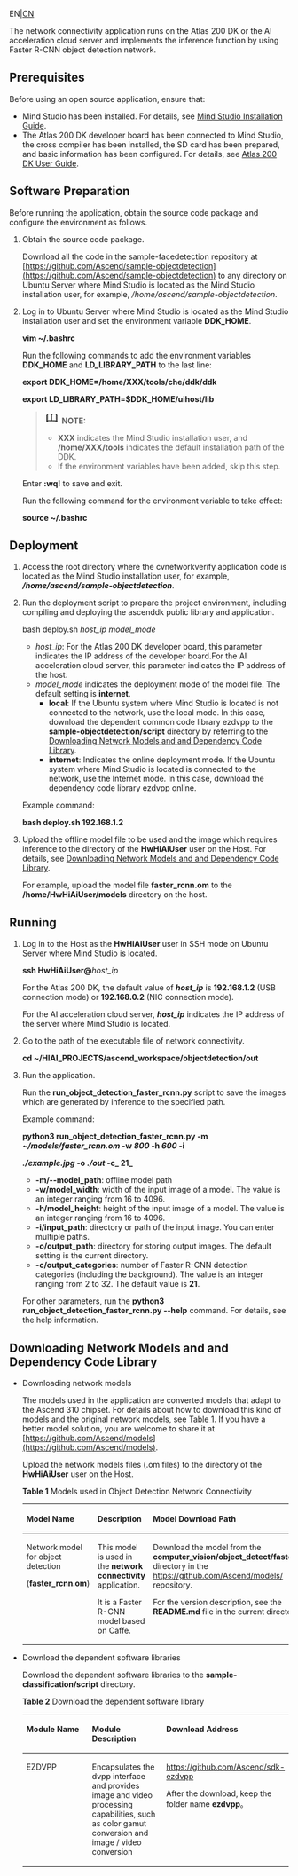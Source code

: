 EN|[CN](README_cn.md)

The network connectivity application runs on the Atlas 200 DK or the AI acceleration cloud server and implements the inference function by using Faster R-CNN object detection network.

## Prerequisites<a name="en-us_topic_0167511792_section412314183119"></a>

Before using an open source application, ensure that:

-   Mind Studio has been installed. For details, see  [Mind Studio Installation Guide](https://www.huawei.com/minisite/ascend/en/filedetail_1.html).
-   The Atlas 200 DK developer board has been connected to Mind Studio, the cross compiler has been installed, the SD card has been prepared, and basic information has been configured. For details, see  [Atlas
200 DK User Guide](https://www.huawei.com/minisite/ascend/en/filedetail_2.html).

## Software Preparation<a name="en-us_topic_0167511792_section126492814528"></a>

Before running the application, obtain the source code package and configure the environment as follows.

1.  Obtain the source code package.

    Download all the code in the sample-facedetection repository at  [https://github.com/Ascend/sample-objectdetection](https://github.com/Ascend/sample-objectdetection)  to any directory on Ubuntu Server where Mind Studio is located as the Mind Studio installation user, for example,  _/home/ascend/sample-objectdetection_.

2.  Log in to Ubuntu Server where Mind Studio is located as the Mind Studio installation user and set the environment variable  **DDK\_HOME**.

    **vim \~/.bashrc**

    Run the following commands to add the environment variables  **DDK\_HOME**  and  **LD\_LIBRARY\_PATH**  to the last line:

    **export DDK\_HOME=/home/XXX/tools/che/ddk/ddk**

    **export LD\_LIBRARY\_PATH=$DDK\_HOME/uihost/lib**

    >![](doc/source/img/icon-note.gif) **NOTE:**   
    >-   **XXX**  indicates the Mind Studio installation user, and  **/home/XXX/tools**  indicates the default installation path of the DDK.  
    >-   If the environment variables have been added, skip this step.  

    Enter  **:wq!**  to save and exit.

    Run the following command for the environment variable to take effect:

    **source \~/.bashrc**


## Deployment<a name="en-us_topic_0167511792_section1823144520529"></a>

1.  Access the root directory where the cvnetworkverify application code is located as the Mind Studio installation user, for example,  **_/home/ascend/sample-objectdetection_**.
2.  Run the deployment script to prepare the project environment, including compiling and deploying the ascenddk public library and application.

    bash deploy.sh  _host\_ip_ _model\_mode_

    -   _host\_ip_: For the Atlas 200 DK developer board, this parameter indicates the IP address of the developer board.For the AI acceleration cloud server, this parameter indicates the IP address of the host.
    -   _model\_mode_  indicates the deployment mode of the model file. The default setting is  **internet**.
        -   **local**: If the Ubuntu system where Mind Studio is located is not connected to the network, use the local mode. In this case, download the dependent common code library ezdvpp to the  **sample-objectdetection/script**  directory by referring to the  [Downloading Network Models and and Dependency Code Library](#en-us_topic_0167511792_section13446115712539).
        -   **internet**: Indicates the online deployment mode. If the Ubuntu system where Mind Studio is located is connected to the network, use the Internet mode. In this case, download the dependency code library ezdvpp online.


    Example command:

    **bash deploy.sh 192.168.1.2**

3.  Upload the offline model file to be used and the image which requires inference to the directory of the  **HwHiAiUser**  user on the Host. For details, see  [Downloading Network Models and and Dependency Code Library](#en-us_topic_0167511792_section13446115712539).

    For example, upload the model file  **faster\_rcnn.om**  to the  **/home/HwHiAiUser/models**  directory on the host.


## Running<a name="en-us_topic_0167511792_section1665916172539"></a>

1.  Log in to the Host as the  **HwHiAiUser**  user in SSH mode on Ubuntu Server where Mind Studio is located.

    **ssh HwHiAiUser@**_host\_ip_

    For the Atlas 200 DK, the default value of  _**host\_ip**_  is  **192.168.1.2**  \(USB connection mode\) or  **192.168.0.2**  \(NIC connection mode\).

    For the AI acceleration cloud server,  _**host\_ip**_  indicates the IP address of the server where Mind Studio is located.

2.  Go to the path of the executable file of network connectivity.

    **cd \~/HIAI\_PROJECTS/ascend\_workspace/objectdetection/out**

3.  Run the application.

    Run the  **run\_object\_detection\_faster\_rcnn.py**  script to save the images which are generated by inference to the specified path.

    Example command:

    **python3 run\_object\_detection\_faster\_rcnn.py -m  _\~/models/faster\_rcnn.om_  -w  _800_  -h  _600_  -i**

    **_./example.jpg_  -o  _./out_  -c_ 21_**

    -   **-m/--model\_path**: offline model path
    -   **-w/model\_width**: width of the input image of a model. The value is an integer ranging from 16 to 4096.
    -   **-h/model\_height**: height of the input image of a model. The value is an integer ranging from 16 to 4096.
    -   **-i/input\_path**: directory or path of the input image. You can enter multiple paths.
    -   **-o/output\_path**: directory for storing output images. The default setting is the current directory.
    -   **-c/output\_categories**: number of Faster R-CNN detection categories \(including the background\). The value is an integer ranging from 2 to 32. The default value is  **21**.

    For other parameters, run the  **python3 run\_object\_detection\_faster\_rcnn.py --help**  command. For details, see the help information.


## Downloading Network Models and and Dependency Code Library<a name="en-us_topic_0167511792_section13446115712539"></a>

-   Downloading network models

    The models used in the application are converted models that adapt to the Ascend 310 chipset. For details about how to download this kind of models and the original network models, see  [Table 1](#en-us_topic_0167511792_table0531392153). If you have a better model solution, you are welcome to share it at  [https://github.com/Ascend/models](https://github.com/Ascend/models).

     Upload the network models files (.om files) to the directory of the **HwHiAiUser** user on the Host.

    **Table  1**  Models used in Object Detection Network Connectivity

    <a name="en-us_topic_0167511792_table0531392153"></a>
    <table><thead align="left"><tr id="en-us_topic_0167511792_row1154103991514"><th class="cellrowborder" valign="top" width="15.841584158415841%" id="mcps1.2.5.1.1"><p id="en-us_topic_0167511792_p195418397155"><a name="en-us_topic_0167511792_p195418397155"></a><a name="en-us_topic_0167511792_p195418397155"></a>Model Name</p>
    </th>
    <th class="cellrowborder" valign="top" width="21.782178217821784%" id="mcps1.2.5.1.2"><p id="en-us_topic_0167511792_p1054539151519"><a name="en-us_topic_0167511792_p1054539151519"></a><a name="en-us_topic_0167511792_p1054539151519"></a>Description</p>
    </th>
    <th class="cellrowborder" valign="top" width="28.425742574257427%" id="mcps1.2.5.1.3"><p id="en-us_topic_0167511792_p387083117108"><a name="en-us_topic_0167511792_p387083117108"></a><a name="en-us_topic_0167511792_p387083117108"></a>Model Download Path</p>
    </th>
    <th class="cellrowborder" valign="top" width="33.950495049504944%" id="mcps1.2.5.1.4"><p id="en-us_topic_0167511792_p35412397154"><a name="en-us_topic_0167511792_p35412397154"></a><a name="en-us_topic_0167511792_p35412397154"></a>Original Network Download Address</p>
    </th>
    </tr>
    </thead>
    <tbody><tr id="en-us_topic_0167511792_row4954262415"><td class="cellrowborder" valign="top" width="15.841584158415841%" headers="mcps1.2.5.1.1 "><p id="en-us_topic_0167511792_p1096112620413"><a name="en-us_topic_0167511792_p1096112620413"></a><a name="en-us_topic_0167511792_p1096112620413"></a>Network model for object detection</p>
    <p id="en-us_topic_0167511792_p1166611151750"><a name="en-us_topic_0167511792_p1166611151750"></a><a name="en-us_topic_0167511792_p1166611151750"></a>(<strong id="en-us_topic_0167511792_b3400194911919"><a name="en-us_topic_0167511792_b3400194911919"></a><a name="en-us_topic_0167511792_b3400194911919"></a>faster_rcnn.om</strong>)</p>
    </td>
    <td class="cellrowborder" valign="top" width="21.782178217821784%" headers="mcps1.2.5.1.2 "><p id="en-us_topic_0167511792_p69611263419"><a name="en-us_topic_0167511792_p69611263419"></a><a name="en-us_topic_0167511792_p69611263419"></a>This model is used in the <strong id="en-us_topic_0167511792_b1742163175610"><a name="en-us_topic_0167511792_b1742163175610"></a><a name="en-us_topic_0167511792_b1742163175610"></a>network connectivity</strong> application.</p>
    <p id="en-us_topic_0167511792_p135229539519"><a name="en-us_topic_0167511792_p135229539519"></a><a name="en-us_topic_0167511792_p135229539519"></a>It is a Faster R-CNN model based on Caffe.</p>
    </td>
    <td class="cellrowborder" valign="top" width="28.425742574257427%" headers="mcps1.2.5.1.3 "><p id="en-us_topic_0167511792_p10776202712619"><a name="en-us_topic_0167511792_p10776202712619"></a><a name="en-us_topic_0167511792_p10776202712619"></a>Download the model from the <strong id="en-us_topic_0167511792_b665726138"><a name="en-us_topic_0167511792_b665726138"></a><a name="en-us_topic_0167511792_b665726138"></a>computer_vision/object_detect/faster_rcnn</strong> directory in the <a href="https://github.com/Ascend/models/" target="_blank" rel="noopener noreferrer">https://github.com/Ascend/models/</a> repository.</p>
    <p id="en-us_topic_0167511792_p87761327968"><a name="en-us_topic_0167511792_p87761327968"></a><a name="en-us_topic_0167511792_p87761327968"></a>For the version description, see the <strong id="en-us_topic_0167511792_b836252714314"><a name="en-us_topic_0167511792_b836252714314"></a><a name="en-us_topic_0167511792_b836252714314"></a>README.md</strong> file in the current directory.</p>
    </td>
    <td class="cellrowborder" valign="top" width="33.950495049504944%" headers="mcps1.2.5.1.4 "><p id="en-us_topic_0167511792_p147942911619"><a name="en-us_topic_0167511792_p147942911619"></a><a name="en-us_topic_0167511792_p147942911619"></a>For details, see the <strong id="en-us_topic_0167511792_b136123307430"><a name="en-us_topic_0167511792_b136123307430"></a><a name="en-us_topic_0167511792_b136123307430"></a>README.md</strong> file of the <strong id="en-us_topic_0167511792_b96121230134312"><a name="en-us_topic_0167511792_b96121230134312"></a><a name="en-us_topic_0167511792_b96121230134312"></a>computer_vision/object_detect/faster_rcnn</strong> directory in the <a href="https://github.com/Ascend/models/" target="_blank" rel="noopener noreferrer">https://github.com/Ascend/models/</a> repository.</p>
    <p id="en-us_topic_0167511792_p1147911291361"><a name="en-us_topic_0167511792_p1147911291361"></a><a name="en-us_topic_0167511792_p1147911291361"></a></p>
    </td>
    </tr>
    </tbody>
    </table>

-   Download the dependent software libraries

    Download the dependent software libraries to the **sample-classification/script** directory.

    **Table  2**  Download the dependent software library

    <a name="en-us_topic_0167511792_table141761431143110"></a>
    <table><thead align="left"><tr id="en-us_topic_0167511792_row18177103183119"><th class="cellrowborder" valign="top" width="33.33333333333333%" id="mcps1.2.4.1.1"><p id="en-us_topic_0167511792_p8177331103112"><a name="en-us_topic_0167511792_p8177331103112"></a><a name="en-us_topic_0167511792_p8177331103112"></a>Module Name</p>
    </th>
    <th class="cellrowborder" valign="top" width="33.33333333333333%" id="mcps1.2.4.1.2"><p id="en-us_topic_0167511792_p1317753119313"><a name="en-us_topic_0167511792_p1317753119313"></a><a name="en-us_topic_0167511792_p1317753119313"></a>Module Description</p>
    </th>
    <th class="cellrowborder" valign="top" width="33.33333333333333%" id="mcps1.2.4.1.3"><p id="en-us_topic_0167511792_p1417713111311"><a name="en-us_topic_0167511792_p1417713111311"></a><a name="en-us_topic_0167511792_p1417713111311"></a>Download Address</p>
    </th>
    </tr>
    </thead>
    <tbody><tr id="en-us_topic_0167511792_row19177133163116"><td class="cellrowborder" valign="top" width="33.33333333333333%" headers="mcps1.2.4.1.1 "><p id="en-us_topic_0167511792_p2017743119318"><a name="en-us_topic_0167511792_p2017743119318"></a><a name="en-us_topic_0167511792_p2017743119318"></a>EZDVPP</p>
    </td>
    <td class="cellrowborder" valign="top" width="33.33333333333333%" headers="mcps1.2.4.1.2 "><p id="en-us_topic_0167511792_p52110611584"><a name="en-us_topic_0167511792_p52110611584"></a><a name="en-us_topic_0167511792_p52110611584"></a>Encapsulates the dvpp interface and provides image and video processing capabilities, such as color gamut conversion and image / video conversion</p>
    </td>
    <td class="cellrowborder" valign="top" width="33.33333333333333%" headers="mcps1.2.4.1.3 "><p id="en-us_topic_0167511792_p31774315318"><a name="en-us_topic_0167511792_p31774315318"></a><a name="en-us_topic_0167511792_p31774315318"></a><a href="https://github.com/Ascend/sdk-ezdvpp" target="_blank" rel="noopener noreferrer">https://github.com/Ascend/sdk-ezdvpp</a></p>
    <p id="en-us_topic_0167511792_p1634523015710"><a name="en-us_topic_0167511792_p1634523015710"></a><a name="en-us_topic_0167511792_p1634523015710"></a>After the download, keep the folder name <span class="filepath" id="en-us_topic_0167511792_filepath1324864613582"><a name="en-us_topic_0167511792_filepath1324864613582"></a><a name="en-us_topic_0167511792_filepath1324864613582"></a><b>ezdvpp</b></span>。</p>
    </td>
    </tr>
    </tbody>
    </table>


